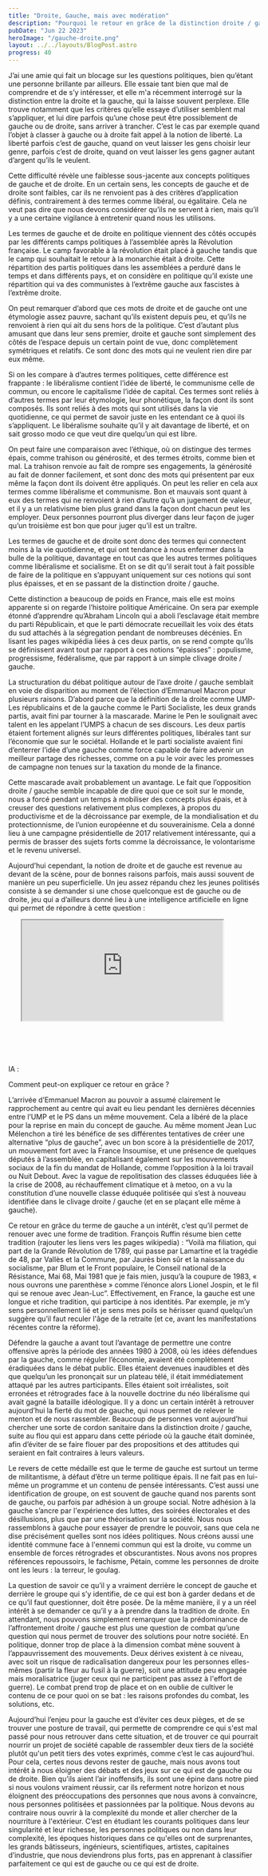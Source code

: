 ```yaml
---
title: "Droite, Gauche, mais avec modération"
description: "Pourquoi le retour en grâce de la distinction droite / gauche doit être consommé avec modération"
pubDate: "Jun 22 2023"
heroImage: "/gauche-droite.png"
layout: ../../layouts/BlogPost.astro
progress: 40
---
```



J’ai une amie qui fait un blocage sur les questions politiques, bien qu’étant une personne brillante par ailleurs. Elle essaie tant bien que mal de comprendre et de s’y intéresser, et elle m'a récemment interrogé sur la distinction entre la droite et la gauche, qui la laisse souvent perplexe. Elle trouve notamment que les critères qu’elle essaye d’utiliser semblent mal s’appliquer, et lui dire parfois qu’une chose peut être possiblement de gauche ou de droite, sans arriver à trancher. C’est le cas par exemple quand l’objet à classer à gauche ou à droite fait appel à la notion de liberté. La liberté parfois c’est de gauche, quand on veut laisser les gens choisir leur genre, parfois c’est de droite, quand on veut laisser les gens gagner autant d’argent qu’ils le veulent.
  
Cette difficulté révèle une faiblesse sous-jacente aux concepts politiques de gauche et de droite. En un certain sens, les concepts de gauche et de droite sont faibles, car ils ne renvoient pas à des critères d’application définis, contrairement à des termes comme libéral, ou égalitaire. Cela ne veut pas dire que nous devons considérer qu’ils ne servent à rien, mais qu’il y a une certaine vigilance à entretenir quand nous les utilisons.
  
Les termes de gauche et de droite en politique viennent des côtés occupés par les différents camps politiques à l’assemblée après la Révolution française. Le camp favorable à la révolution était placé à gauche tandis que le camp qui souhaitait le retour à la monarchie était à droite. Cette répartition des partis politiques dans les assemblées a perduré dans le temps et dans différents pays, et on considère en politique qu’il existe une répartition qui va des communistes à l’extrême gauche aux fascistes à l’extrême droite.

On peut remarquer d’abord que ces mots de droite et de gauche ont une étymologie assez pauvre, sachant qu’ils existent depuis peu, et qu’ils ne renvoient à rien qui ait du sens hors de la politique. C’est d’autant plus amusant que dans leur sens premier, droite et gauche sont simplement des côtés de l’espace depuis un certain point de vue, donc complètement symétriques et relatifs. Ce sont donc des mots qui ne veulent rien dire par eux même. 
  
Si on les compare à d’autres termes politiques, cette différence est frappante : le libéralisme contient l’idée de liberté, le communisme celle de commun, ou encore le capitalisme l’idée de capital. Ces termes sont reliés à d’autres termes par leur étymologie, leur phonétique, la façon dont ils sont composés. Ils sont reliés à des mots qui sont utilisés dans la vie quotidienne, ce qui permet de savoir juste en les entendant ce à quoi ils s’appliquent. Le libéralisme souhaite qu’il y ait davantage de liberté, et on sait grosso modo ce que veut dire quelqu’un qui est libre.
  
On peut faire une comparaison avec l’éthique, où on distingue des termes épais, comme trahison ou générosité, et des termes étroits, comme bien et mal. La trahison renvoie au fait de rompre ses engagements, la générosité au fait de donner facilement, et sont donc des mots qui présentent par eux même la façon dont ils doivent être appliqués. On peut les relier en cela aux termes comme libéralisme et communisme. Bon et mauvais sont quant à eux des termes qui ne renvoient à rien d’autre qu’à un jugement de valeur, et il y a un relativisme bien plus grand dans la façon dont chacun peut les employer. Deux personnes pourront plus diverger dans leur façon de juger qu’un troisième est bon que pour juger qu’il est un traître.
  
Les termes de gauche et de droite sont donc des termes qui connectent moins à la vie quotidienne, et qui ont tendance à nous enfermer dans la bulle de la politique, davantage en tout cas que les autres termes politiques comme libéralisme et socialisme. Et on se dit qu’il serait tout à fait possible de faire de la politique en s’appuyant uniquement sur ces notions qui sont plus épaisses, et en se passant de la distinction droite / gauche. 
  
Cette distinction a beaucoup de poids en France, mais elle est moins apparente si on regarde l’histoire politique Américaine. On sera par exemple étonné d’apprendre qu’Abraham Lincoln qui a aboli l’esclavage était membre du parti Républicain, et que le parti démocrate recueillait les voix des états du sud attachés à la ségregation pendant de nombreuses décénies. En lisant les pages wikipédia liées à ces deux partis, on se rend compte qu’ils se définissent avant tout par rapport à ces notions “épaisses” : populisme, progressisme, fédéralisme, que par rapport à un simple clivage droite / gauche.
  
La structuration du débat politique autour de l’axe droite / gauche semblait en voie de disparition au moment de l’élection d’Emmanuel Macron pour plusieurs raisons. D’abord parce que la définition de la droite comme UMP-Les républicains et de la gauche comme le Parti Socialiste, les deux grands partis, avait fini par tourner à la mascarade. Marine le Pen le soulignait avec talent en les appelant l’UMPS à chacun de ses discours. Les deux partis étaient fortement alignés sur leurs différentes politiques, libérales tant sur l’économie que sur le sociétal. Hollande et le parti socialiste avaient fini d’enterrer l’idée d’une gauche comme force capable de faire advenir un meilleur partage des richesses, comme on a pu le voir avec les promesses de campagne non tenues sur la taxation du monde de la finance.

Cette mascarade avait probablement un avantage. Le fait que l’opposition droite / gauche semble incapable de dire quoi que ce soit sur le monde, nous a forcé pendant un temps à mobiliser des concepts plus épais, et à creuser des questions relativement plus complexes, à propos du productivisme et de la décroissance par exemple, de la mondialisation et du protectionnisme, de l’union européenne et du souverainisme. Cela a donné lieu à une campagne présidentielle de 2017 relativement intéressante, qui a permis de brasser des sujets forts comme la décroissance, le volontarisme et le revenu universel.
  
Aujourd’hui cependant, la notion de droite et de gauche est revenue au devant de la scène, pour de bonnes raisons parfois, mais aussi souvent de manière un peu superficielle. Un jeu assez répandu chez les jeunes politisés consiste à se demander si une chose quelconque est de gauche ou de droite, jeu qui a d’ailleurs donné lieu à une intelligence artificielle en ligne qui permet de répondre à cette question : 
  
IA : <iframe style="margin: auto; margin-bottom: 100px; width: 80%; aspect-ratio: 2 / 1" src="https://degaucheoudedroite.delemazure.fr/" />s
  
Et à des vidéos parodique sur youtube : 
   
<iframe style="margin: auto; margin-bottom: 100px; width: 80%; aspect-ratio: 2 / 1" src="https://www.youtube.com/embed/N_1I1M2DE6k" title="YouTube video player" frameborder="0" allow="accelerometer; autoplay; clipboard-write; encrypted-media; gyroscope; picture-in-picture; web-share" allowfullscreen></iframe>
  
    
Comment peut-on expliquer ce retour en grâce ?
  
L’arrivée d’Emmanuel Macron au pouvoir a assumé clairement le rapprochement au centre qui avait eu lieu pendant les dernières décennies entre l’UMP et le PS dans un même mouvement. Cela a libéré de la place pour la reprise en main du concept de gauche. Au même moment Jean Luc Mélenchon a tiré les bénéfice de ses différentes tentatives de créer une alternative “plus de gauche”, avec un bon score à la présidentielle de 2017, un mouvement fort avec la France Insoumise, et une présence de quelques députés à l’assemblée, en capitalisant également sur les mouvements sociaux de la fin du mandat de Hollande, comme l’opposition à la loi travail ou Nuit Debout. Avec la vague de repolitisation des classes éduquées liée à la crise de 2008, au réchauffement climatique et à metoo, on a vu la constitution d’une nouvelle classe éduquée politisée qui s’est à nouveau identifiée dans le clivage droite / gauche (et en se plaçant elle même à gauche).
  
Ce retour en grâce du terme de gauche a un intérêt, c’est qu’il permet de renouer avec une forme de tradition. François Ruffin résume bien cette tradition (rajouter les liens vers les pages wikipedia) : “Voilà ma filiation, qui part de la Grande Révolution de 1789, qui passe par Lamartine et la tragédie de 48, par Vallès et la Commune, par Jaurès bien sûr et la naissance du socialisme, par Blum et le Front populaire, le Conseil national de la Résistance, Mai 68, Mai 1981 que je fais mien, jusqu’à la coupure de 1983, « nous ouvrons une parenthèse » comme l’énonce alors Lionel Jospin, et le fil qui se renoue avec Jean-Luc”. Effectivement, en France, la gauche est une longue et riche tradition, qui participe à nos identités. Par exemple, je m’y sens personnellement lié et je sens mes poils se hérisser quand quelqu’un suggère qu’il faut reculer l'âge de la retraite (et ce, avant les manifestations récentes contre la réforme).
  
Défendre la gauche a avant tout l’avantage de permettre une contre offensive après la période des années 1980 à 2008, où les idées défendues par la gauche, comme réguler l’économie, avaient été complètement éradiquées dans le débat public. Elles étaient devenues inaudibles et dès que quelqu’un les prononçait sur un plateau télé, il était immédiatement attaqué par les autres participants. Elles étaient soit irréalistes, soit erronées et rétrogrades face à la nouvelle doctrine du néo libéralisme qui avait gagné la bataille idéologique. Il y a donc un certain intérêt à retrouver aujourd’hui la fierté du mot de gauche, qui nous permet de relever le menton et de nous rassembler. Beaucoup de personnes vont aujourd’hui chercher une sorte de cordon sanitaire dans la distinction droite / gauche, suite au flou qui est apparu dans cette période où la gauche était dominée, afin d’éviter de se faire flouer par des propositions et des attitudes qui seraient en fait contraires à leurs valeurs.
    
Le revers de cette médaille est que le terme de gauche est surtout un terme de militantisme, à défaut d’être un terme politique épais. Il ne fait pas en lui-même un programme et un contenu de pensée intéressants. C’est aussi une identification de groupe, on est souvent de gauche quand nos parents sont de gauche, ou parfois par adhésion à un groupe social. Notre adhésion à la gauche s’ancre par l'expérience des luttes, des soirées électorales et des désillusions, plus que par une théorisation sur la société. Nous nous rassemblons à gauche pour essayer de prendre le pouvoir, sans que cela ne dise précisément quelles sont nos idées politiques. Nous créons aussi une identité commune face à l'ennemi commun qui est la droite, vu comme un ensemble de forces rétrogrades et obscurantistes. Nous avons nos propres références repoussoirs, le fachisme, Pétain, comme les personnes de droite ont les leurs : la terreur, le goulag.
  
La question de savoir ce qu’il y a vraiment derrière le concept de gauche et derrière le groupe qui s’y identifie, de ce qui est bon à garder dedans et de ce qu’il faut questionner, doit être posée. De la même manière, il y a un réel intérêt à se demander ce qu’il y a à prendre dans la tradition de droite. En attendant, nous pouvons simplement remarquer que la prédominance de l’affrontement droite / gauche est plus une question de combat qu’une question qui nous permet de trouver des solutions pour notre société. En politique, donner trop de place à la dimension combat mène souvent à l’appauvrissement des mouvements. Deux dérives existent à ce niveau, avec soit un risque de radicalisation dangereux pour les personnes elles-mêmes (partir la fleur au fusil à la guerre), soit une attitude peu engagée mais moralisatrice (juger ceux qui ne participent pas assez à l'effort de guerre). Le combat prend trop de place et on en oublie de cultiver le contenu de ce pour quoi on se bat : les raisons profondes du combat, les solutions, etc. 
  
Aujourd’hui l’enjeu pour la gauche est d’éviter ces deux pièges, et de se trouver une posture de travail, qui permette de comprendre ce qui s'est mal passé pour nous retrouver dans cette situation, et de trouver ce qui pourrait nourrir un projet de société capable de rassembler deux tiers de la société plutôt qu'un petit tiers des votes exprimés, comme c’est le cas aujourd’hui. Pour cela, certes nous devons rester de gauche, mais nous avons tout intérêt à nous éloigner des débats et des jeux sur ce qui est de gauche ou de droite. Bien qu’ils aient l’air inoffensifs, ils sont une épine dans notre pied si nous voulons vraiment réussir, car ils referment notre horizon et nous éloignent des préoccupations des personnes que nous avons à convaincre, nous personnes politisées et passionnées par la politique. Nous devons au contraire nous ouvrir à la complexité du monde et aller chercher de la nourriture à l'extérieur. C’est en étudiant les courants politiques dans leur singularité et leur richesse, les personnes politiques ou non dans leur complexité, les époques historiques dans ce qu'elles ont de surprenantes, les grands bâtisseurs, ingénieurs, scientifiques, artistes, capitaines d’industrie, que nous deviendrons plus forts, pas en apprenant à classifier parfaitement ce qui est de gauche ou ce qui est de droite.


